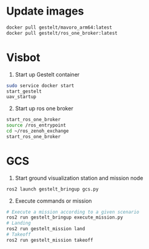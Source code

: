 # Update images
```bash
docker pull gestelt/mavoro_arm64:latest
docker pull gestelt/ros_one_broker:latest
```

# Visbot
1. Start up Gestelt container
```bash
sudo service docker start
start_gestelt
uav_startup 
```
2. Start up ros one broker
```bash
start_ros_one_broker
source /ros_entrypoint
cd ~/ros_zenoh_exchange 
start_ros_one_broker
```

# GCS
1. Start ground visualization station and mission node
```bash
ros2 launch gestelt_bringup gcs.py
```
2. Execute commands or mission
```bash
# Execute a mission according to a given scenario
ros2 run gestelt_bringup execute_mission.py
# Landing
ros2 run gestelt_mission land
# Takeoff
ros2 run gestelt_mission takeoff
```
